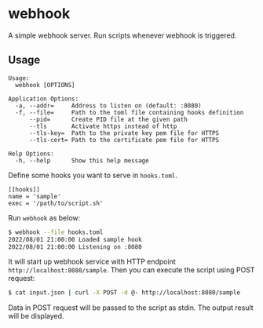 # webhook
A simple webhook server. Run scripts whenever webhook is triggered.

## Usage

```
Usage:
  webhook [OPTIONS]

Application Options:
  -a, --addr=     Address to listen on (default: :8080)
  -f, --file=     Path to the toml file containing hooks definition
      --pid=      Create PID file at the given path
      --tls       Activate https instead of http
      --tls-key=  Path to the private key pem file for HTTPS
      --tls-cert= Path to the certificate pem file for HTTPS

Help Options:
  -h, --help      Show this help message
```


Define some hooks you want to serve in `hooks.toml`.

```
[[hooks]]
name = 'sample'
exec = '/path/to/script.sh'
```

Run `webhook` as below:

```sh
$ webhook --file hooks.toml
2022/08/01 21:00:00 Loaded sample hook
2022/08/01 21:00:00 Listening on :8080
```

It will start up webhook service with HTTP endpoint `http://localhost:8080/sample`.
Then you can execute the script using POST request:

```bash
$ cat input.json | curl -X POST -d @- http://localhost:8080/sample
```

Data in POST request will be passed to the script as stdin.
The output result will be displayed.
